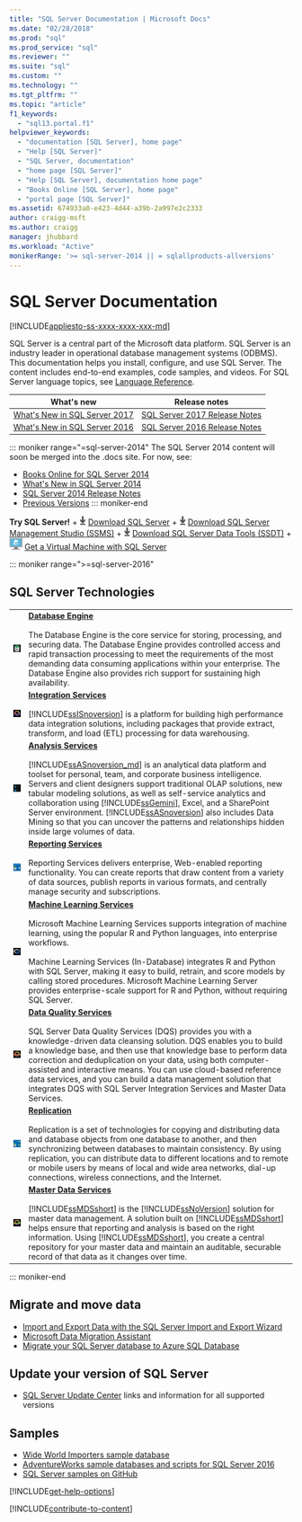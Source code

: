 ```yaml
---
title: "SQL Server Documentation | Microsoft Docs"
ms.date: "02/28/2018"
ms.prod: "sql"
ms.prod_service: "sql"
ms.reviewer: ""
ms.suite: "sql"
ms.custom: ""
ms.technology: ""
ms.tgt_pltfrm: ""
ms.topic: "article"
f1_keywords: 
  - "sql13.portal.f1"
helpviewer_keywords: 
  - "documentation [SQL Server], home page"
  - "Help [SQL Server]"
  - "SQL Server, documentation"
  - "home page [SQL Server]"
  - "Help [SQL Server], documentation home page"
  - "Books Online [SQL Server], home page"
  - "portal page [SQL Server]"
ms.assetid: 674933a8-e423-4d44-a39b-2a997e2c2333
author: craigg-msft
ms.author: craigg
manager: jhubbard
ms.workload: "Active"
monikerRange: '>= sql-server-2014 || = sqlallproducts-allversions'
---
```


# SQL Server Documentation
[!INCLUDE[appliesto-ss-xxxx-xxxx-xxx-md](../includes/appliesto-ss-xxxx-xxxx-xxx-md.md)]

SQL Server is a central part of the Microsoft data platform. SQL Server is an industry leader in operational database management systems (ODBMS). This documentation helps you install, configure, and use SQL Server. The content includes end-to-end examples, code samples, and videos. For SQL Server language topics, see [Language Reference](../t-sql/language-reference.md).

|What's new  | Release notes  |
|---------|---------|
|[What's New in SQL Server 2017](../sql-server/what-s-new-in-sql-server-2017.md)     | [SQL Server 2017 Release Notes](../sql-server/sql-server-2017-release-notes.md)        |
|[What's New in SQL Server 2016](../sql-server/what-s-new-in-sql-server-2016.md)     | [SQL Server 2016 Release Notes](../sql-server/sql-server-2016-release-notes.md)        |

::: moniker range="=sql-server-2014"
The SQL Server 2014 content will soon be merged into the .docs site.  For now, see:
- [Books Online for SQL Server 2014](https://msdn.microsoft.com/en-us/library/ms130214(v=sql.120).aspx)
- [What's New in SQL Server 2014](https://msdn.microsoft.com/library/bb500435(v=sql.120).aspx)
- [SQL Server 2014 Release Notes](../sql-server/sql-server-2014-release-notes.md)
- [Previous Versions](https://docs.microsoft.com/en-us/previous-versions/sql/)
::: moniker-end

**Try SQL Server!**
    + [![Download from Evaluation Center](../includes/media/download2.png)](http://go.microsoft.com/fwlink/?LinkID=829477) [Download SQL Server](http://go.microsoft.com/fwlink/?LinkID=829477)
    + [![Download from Evaluation Center](../includes/media/download2.png)](../ssms/download-sql-server-management-studio-ssms.md) [Download SQL Server Management Studio (SSMS)](../ssms/download-sql-server-management-studio-ssms.md)
    + [![Download from Evaluation Center](../includes/media/download2.png)](../ssdt/download-sql-server-data-tools-ssdt.md) [Download SQL Server Data Tools (SSDT)](../ssdt/download-sql-server-data-tools-ssdt.md)
    + [![Create Virtual Machine](../includes/media/azure-vm.png)](https://azure.microsoft.com/services/virtual-machines/sql-server/?wt.mc_id=sqL16_vm) [Get a Virtual Machine with SQL Server](https://azure.microsoft.com/services/virtual-machines/sql-server/?wt.mc_id=sqL16_vm)

::: moniker range=">=sql-server-2016"
## SQL Server Technologies

|||
|-|-|
|![SQL database engine](../sql-server/media/sql-database-engine.png "SQL database engine")|**[Database Engine](../database-engine/sql-server-database-engine-overview.md)**<br /><br /> The Database Engine is the core service for storing, processing, and securing data. The Database Engine provides controlled access and rapid transaction processing to meet the requirements of the most demanding data consuming applications within your enterprise. The Database Engine also provides rich support for sustaining high availability.|
|![Integration Services](../sql-server/media/integration-services.png "Integration Services")|**[Integration Services](../integration-services/sql-server-integration-services.md)**<br /><br /> [!INCLUDE[ssISnoversion](../includes/ssisnoversion-md.md)] is a platform for building high performance data integration solutions, including packages that provide extract, transform, and load (ETL) processing for data warehousing.|
|![Analysis Services](../sql-server/media/analysis-services.png "Analysis Services")|**[Analysis Services](../analysis-services/analysis-services.md)**<br /><br /> [!INCLUDE[ssASnoversion_md](../includes/ssasnoversion-md.md)] is an analytical data platform and toolset for personal, team, and corporate business intelligence. Servers and client designers support traditional OLAP solutions, new tabular modeling solutions, as well as self-service analytics and collaboration using [!INCLUDE[ssGemini](../includes/ssgemini-md.md)], Excel, and a SharePoint Server environment. [!INCLUDE[ssASnoversion](../includes/ssasnoversion-md.md)] also includes Data Mining so that you can uncover the patterns and relationships hidden inside large volumes of data.|    
|![Reporting Services](../sql-server/media/reporting-services.png "Reporting Services")|**[Reporting Services](../reporting-services/create-deploy-and-manage-mobile-and-paginated-reports.md)**<br /><br /> Reporting Services delivers enterprise, Web-enabled reporting functionality.  You can create reports that draw content from a variety of data sources, publish reports in various formats, and centrally manage security and subscriptions.|
|![R Server](../sql-server/media/r-server.png "R Server")|**[Machine Learning Services](../advanced-analytics/r-services/r-services.md)**<br /><br /> Microsoft Machine Learning Services supports integration of machine learning, using the popular R and Python languages, into enterprise workflows.<br /><br /> Machine Learning Services (In-Database) integrates R and Python with SQL Server, making it easy to build, retrain, and score models by calling stored procedures.  Microsoft Machine Learning Server provides enterprise-scale support for R and Python, without requiring SQL Server.|
|![Data Quality Services](../sql-server/media/data-quality-services.png "Data Quality Services")|**[Data Quality Services](../data-quality-services/data-quality-services.md)**<br /><br /> SQL Server Data Quality Services (DQS) provides you with a knowledge-driven data cleansing solution. DQS enables you to build a knowledge base, and then use that knowledge base to perform data correction and deduplication on your data, using both computer-assisted and interactive means. You can use cloud-based reference data services, and you can build a data management solution that integrates DQS with SQL Server Integration Services and Master Data Services.|
|![Replication services](../sql-server/media/replication-services.png "Replication services")|**[Replication](../relational-databases/replication/sql-server-replication.md)**<br /><br /> Replication is a set of technologies for copying and distributing data and database objects from one database to another, and then synchronizing between databases to maintain consistency. By using replication, you can distribute data to different locations and to remote or mobile users by means of local and wide area networks, dial-up connections, wireless connections, and the Internet.|
|![Master Data Services](../sql-server/media/master-data-services.png)|**[Master Data Services](../master-data-services/master-data-services-installation-and-configuration.md)**<br /><br /> [!INCLUDE[ssMDSshort](../includes/ssmdsshort-md.md)] is the [!INCLUDE[ssNoVersion](../includes/ssnoversion-md.md)] solution for master data management. A solution built on [!INCLUDE[ssMDSshort](../includes/ssmdsshort-md.md)] helps ensure that reporting and analysis is based on the right information. Using [!INCLUDE[ssMDSshort](../includes/ssmdsshort-md.md)], you create a central repository for your master data and maintain an auditable, securable record of that data as it changes over time.|
::: moniker-end

## Migrate and move data

- [Import and Export Data with the SQL Server Import and Export Wizard](../integration-services/import-export-data/import-and-export-data-with-the-sql-server-import-and-export-wizard.md)
- [Microsoft Data Migration Assistant](https://www.microsoft.com/download/details.aspx?id=53595)
- [Migrate your SQL Server database to Azure SQL Database](https://docs.microsoft.com/azure/sql-database/sql-database-migrate-your-sql-server-database)

## Update your version of SQL Server

- [SQL Server Update Center](https://msdn.microsoft.com/library/ff803383.aspx) links and information for all supported versions

## Samples

- [Wide World Importers sample database](https://docs.microsoft.com/en-us/sql/samples/wide-world-importers-what-is)
- [AdventureWorks sample databases and scripts for SQL Server 2016](https://docs.microsoft.com/en-us/sql/samples/sql-samples-where-are) 
- [SQL Server samples on GitHub](https://github.com/Microsoft/sql-server-samples)

[!INCLUDE[get-help-options](../includes/paragraph-content/get-help-options.md)]

[!INCLUDE[contribute-to-content](../includes/paragraph-content/contribute-to-content.md)]